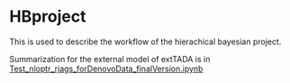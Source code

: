 # HBproject

This is used to describe the workflow of the hierachical bayesian project.



Summarization for the external model of extTADA is in [Test_nloptr_rjags_forDenovoData_finalVersion.ipynb](./Test_nloptr_rjags_forDenovoData_finalVersion.ipynb)
